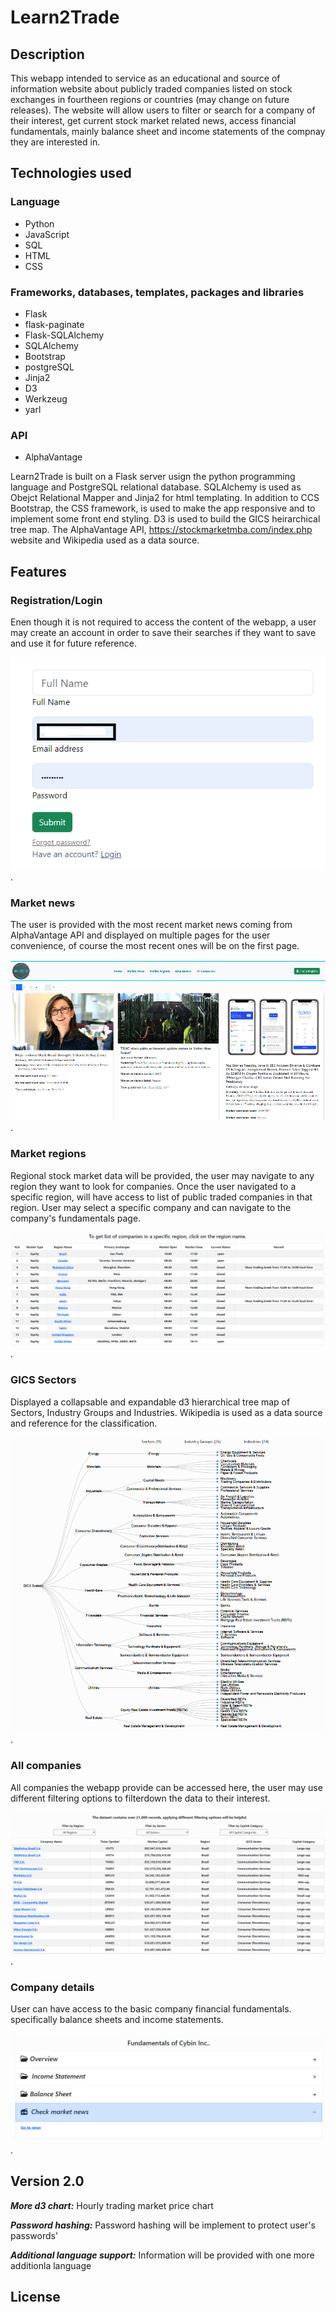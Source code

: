 # Learn2Trade

## Description

This webapp intended to service as an educational and source of information website about publicly traded companies listed on stock exchanges in fourtheen regions or countries (may change on future releases).
The website will allow users to filter or search for a company of their interest, get current stock market related news, access financial fundamentals, mainly balance sheet and income statements of the compnay they are interested in.

## Technologies used

### Language

- Python
- JavaScript
- SQL
- HTML
- CSS

### Frameworks, databases, templates, packages and libraries

- Flask
- flask-paginate
- Flask-SQLAlchemy
- SQLAlchemy
- Bootstrap
- postgreSQL
- Jinja2
- D3
- Werkzeug
- yarl

### API

- AlphaVantage

Learn2Trade is built on a Flask server usign the python programming language and PostgreSQL relational database. SQLAlchemy is used as Obejct Relational Mapper and Jinja2 for html templating.
In addition to CCS Bootstrap, the CSS framework, is used to make the app responsive and to implement some front end styling. D3 is used to build the GICS heirarchical tree map.
The AlphaVantage API, https://stockmarketmba.com/index.php website and Wikipedia used as a data source.

## Features

### Registration/Login

Enen though it is not required to access the content of the webapp, a user may create an account in order to save their searches if they want to save and use it for future reference.  

![User may create a new account or login to their existing account](/static/image/screen-shots/Registration-Login%20page.png).

### Market news

The user is provided with the most recent market news coming from AlphaVantage API and displayed on multiple pages for the user convenience, of course the most recent ones will be on the first page.

![User may create a new account or login to their existing account](/static/image/screen-shots/Market-news.png).

### Market regions

Regional stock market data will be provided, the user may navigate to any region they want to look for companies. Once the user navigated to a specific region, will have access to list of public traded companies
in that region. User may select a specific company and can navigate to the company's fundamentals page.

![User may create a new account or login to their existing account](/static/image/screen-shots/Market%20regions.png).

### GICS Sectors

Displayed a collapsable and expandable d3 hierarchical tree map of Sectors, Industry Groups and Industries. Wikipedia is used as a data source and reference for the classification.

![User may create a new account or login to their existing account](/static/image/screen-shots/GICS%20d3%20tree.png).

### All companies

All companies the webapp provide can be accessed here, the user may use different filtering options to filterdown the data to their interest.  

![User may create a new account or login to their existing account](/static/image/screen-shots/Companies%20page.png).

### Company details

User can have access to the basic company financial fundamentals. specifically balance sheets and income statements.

![User may create a new account or login to their existing account](/static/image/screen-shots/Company%20fundamentals.png). 

## Version 2.0

***More d3 chart:*** Hourly trading market price chart

***Password hashing:*** Password hashing will be implement to protect user's passwords'

***Additional language support:*** Information will be provided with one more additionla language 

## License

